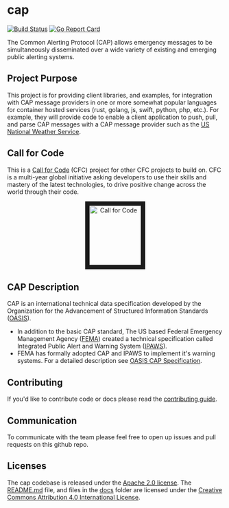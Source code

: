 # cap

[![Build Status](https://travis-ci.com/IBM/cap.svg?branch=master)](https://travis-ci.com/IBM/cap)
[![Go Report Card](https://goreportcard.com/badge/github.com/IBM/cap)](https://goreportcard.com/report/github.com/IBM/cap)

The Common Alerting Protocol (CAP) allows emergency messages to be simultaneously disseminated over a wide variety of existing and emerging public alerting systems.

## Project Purpose
This project is for providing client libraries, and examples, for integration with CAP message providers in one or more somewhat popular languages for container hosted services (rust, golang, js, swift, python, php, etc.).
For example, they will provide code to enable a client application to push, pull, and parse CAP messages with a CAP message provider such as the [US National Weather Service](https://alerts.weather.gov).

## Call for Code
This is a [Call for Code](https://callforcode.org/) (CFC) project for other CFC projects to build on. CFC is a multi-year global initiative asking developers to use their skills and mastery of the latest technologies, to drive positive change across the world through their code.
<p align="center">
<a href="https://callforcode.org/"><img src="https://callforcode.org/wp-content/uploads/2018/05/Call_for_Code_logo_vector_toptype_color.png" alt="Call for Code" width="120" height="138" border="10"></a>
</p>

## CAP Description
CAP is an international technical data specification developed by the Organization for the Advancement of Structured Information Standards ([OASIS](https://www.oasis-open.org)).
* In addition to the basic CAP standard, The US based Federal Emergency Management Agency ([FEMA](https://www.fema.gov/)) created a technical specification called Integrated Public Alert and Warning System ([IPAWS](https://www.fema.gov/ipaws-components)).
* FEMA has formally adopted CAP and IPAWS to implement it's warning systems.
For a detailed description see [OASIS CAP Specification]( https://www.fema.gov/media-library/assets/documents/105521).

## Contributing
If you'd like to contribute code or docs please read the [contributing guide](./docs/contributing.md).

## Communication
To communicate with the team please feel free to open up issues and pull requests on this github repo.

## Licenses
The cap codebase is released under the [Apache 2.0 license](https://github.com/IBM/cap/LICENSE).
The [README.md](./README.md) file, and files in the [docs](./docs/) folder are licensed under the [Creative Commons Attribution 4.0 International License](https://creativecommons.org/licenses/by/4.0/).
